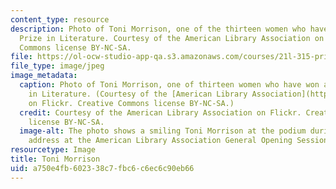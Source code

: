 ```yaml
---
content_type: resource
description: Photo of Toni Morrison, one of the thirteen women who have won a Nobel
  Prize in Literature. Courtesy of the American Library Association on Flickr.  Creative
  Commons license BY-NC-SA.
file: https://ol-ocw-studio-app-qa.s3.amazonaws.com/courses/21l-315-prizewinners-nobelistas-spring-2014/a750e4fb602338c7fbc6c6ec6c90eb66_21l-315s14.jpg
file_type: image/jpeg
image_metadata:
  caption: Photo of Toni Morrison, one of thirteen women who have won a Nobel Prize
    in Literature. (Courtesy of the [American Library Association](https://www.flickr.com/photos/ala_members/4739834565/in/photolist-8dQTFB-8dU9Eq-7PvPtv)
    on Flickr. Creative Commons license BY-NC-SA.)
  credit: Courtesy of the American Library Association on Flickr. Creative Commons
    license BY-NC-SA.
  image-alt: The photo shows a smiling Toni Morrison at the podium during her keynote
    address at the American Library Association General Opening Session in 2010.
resourcetype: Image
title: Toni Morrison
uid: a750e4fb-6023-38c7-fbc6-c6ec6c90eb66
---
```

